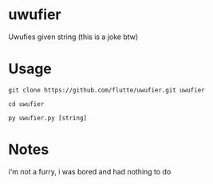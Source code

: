 # uwufier
Uwufies given string (this is a joke btw)

# Usage
```
git clone https://github.com/flutte/uwufier.git uwufier
```
```
cd uwufier
```
```
py uwufier.py [string]
```

# Notes
i'm not a furry, i was bored and had nothing to do
